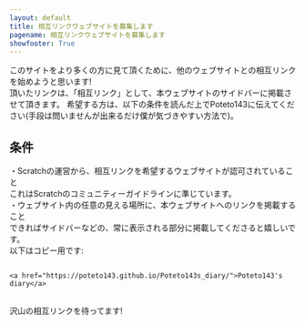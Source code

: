 ```yaml
---
layout: default
title: 相互リンクウェブサイトを募集します
pagename: 相互リンクウェブサイトを募集します
showfooter: True
---
```

このサイトをより多くの方に見て頂くために、他のウェブサイトとの相互リンクを始めようと思います!<br>
頂いたリンクは、「相互リンク」として、本ウェブサイトのサイドバーに掲載させて頂きます。
希望する方は、以下の条件を読んだ上でPoteto143に伝えてください(手段は問いませんが出来るだけ僕が気づきやすい方法で)。
## 条件
・Scratchの運営から、相互リンクを希望するウェブサイトが認可されていること<br>
これはScratchのコミュニティーガイドラインに準じています。<br>
・ウェブサイト内の任意の見える場所に、本ウェブサイトへのリンクを掲載すること<br>
できればサイドバーなどの、常に表示される部分に掲載してくださると嬉しいです。<br>
以下はコピー用です:
<pre>
<code>
&lt;a href="https://poteto143.github.io/Poteto143s_diary/">Poteto143's diary&lt;/a>
</code>
</pre>
沢山の相互リンクを待ってます!
